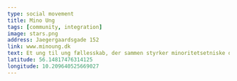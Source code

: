 ```yaml
---
type: social movement
title: Mino Ung
tags: [community, integration]
image: stars.png
address: Jaegergaardsgade 152
link: www.minoung.dk
text: Et ung til ung fællesskab, der sammen styrker minoritetsetniske danskeres muligheder, stemmer og samfundsdeltagelse
latitude: 56.14817476314125
longitude: 10.209640525669027
---
```

